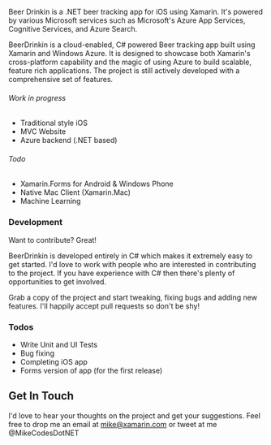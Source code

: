 Beer Drinkin is a .NET beer tracking app for iOS using Xamarin. It's powered by various Microsoft services such as Microsoft's Azure App Services, Cognitive Services, and Azure Search.

BeerDrinkin is a cloud-enabled, C# powered Beer tracking app built using Xamarin and Windows Azure. It is designed to showcase both Xamarin's cross-platform capability and the magic of using Azure to build scalable, feature rich applications. The project is still actively developed with a comprehensive set of features. 

###### Work in progress
  - Traditional style iOS 
  - MVC Website
  - Azure backend (.NET based)
  
###### Todo
  - Xamarin.Forms for Android & Windows Phone
  - Native Mac Client (Xamarin.Mac)
  - Machine Learning
  
### Development
Want to contribute? Great!

BeerDrinkin is developed entirely in C# which makes it extremely easy to get started. I'd love to work with people who are interested in contributing to the project. If you have experience with C# then there's plenty of opportunities to get involved. 

Grab a copy of the project and start tweaking, fixing bugs and adding new features. I'll happily accept pull requests so don't be shy! 

### Todos

 - Write Unit and UI Tests
 - Bug fixing
 - Completing iOS app
 - Forms version of app (for the first release)

## Get In Touch
I'd love to hear your thoughts on the project and get your suggestions. Feel free to drop me an email at mike@xamarin.com or tweet at me @MikeCodesDotNET
